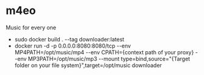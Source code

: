 # m4eo
Music for every one
* sudo docker build . --tag downloader:latest
* docker run -d -p 0.0.0.0:8080:8080/tcp --env MP4PATH=/opt/music/mp4 --env CPATH={context path of your proxy} --env MP3PATH=/opt/music/mp3 --mount type=bind,source="{Target folder on your file system}",target=/opt/music downloader

